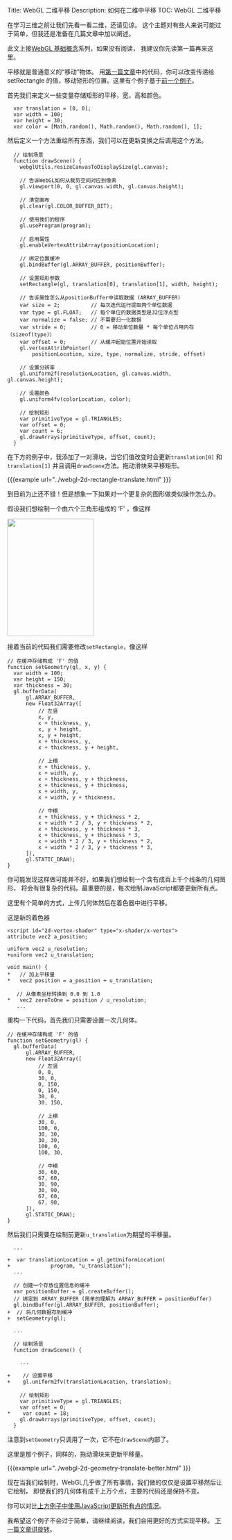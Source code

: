 Title: WebGL 二维平移
Description: 如何在二维中平移
TOC: WebGL 二维平移


在学习三维之前让我们先看一看二维，还请见谅。
这个主题对有些人来说可能过于简单，但我还是准备在几篇文章中加以阐述。

此文上接[WebGL 基础概念](webgl-fundamentals.html)系列，如果没有阅读，
我建议你先读第一篇再来这里。

平移就是普通意义的“移动”物体。
用[第一篇文章](webgl-fundamentals.html)中的代码，你可以改变传递给 setRectangle
的值，移动矩形的位置。这里有个例子基于[前一个例子](webgl-fundamentals.html)。

首先我们来定义一些变量存储矩形的平移，宽，高和颜色。

```
  var translation = [0, 0];
  var width = 100;
  var height = 30;
  var color = [Math.random(), Math.random(), Math.random(), 1];
```

然后定义一个方法重绘所有东西，我们可以在更新变换之后调用这个方法。

```
  // 绘制场景
  function drawScene() {
    webglUtils.resizeCanvasToDisplaySize(gl.canvas);

    // 告诉WebGL如何从裁剪空间对应到像素
    gl.viewport(0, 0, gl.canvas.width, gl.canvas.height);

    // 清空画布
    gl.clear(gl.COLOR_BUFFER_BIT);

    // 使用我们的程序
    gl.useProgram(program);

    // 启用属性
    gl.enableVertexAttribArray(positionLocation);

    // 绑定位置缓冲
    gl.bindBuffer(gl.ARRAY_BUFFER, positionBuffer);

    // 设置矩形参数
    setRectangle(gl, translation[0], translation[1], width, height);

    // 告诉属性怎么从positionBuffer中读取数据 (ARRAY_BUFFER)
    var size = 2;          // 每次迭代运行提取两个单位数据
    var type = gl.FLOAT;   // 每个单位的数据类型是32位浮点型
    var normalize = false; // 不需要归一化数据
    var stride = 0;        // 0 = 移动单位数量 * 每个单位占用内存（sizeof(type)）
    var offset = 0;        // 从缓冲起始位置开始读取
    gl.vertexAttribPointer(
        positionLocation, size, type, normalize, stride, offset)

    // 设置分辨率
    gl.uniform2f(resolutionLocation, gl.canvas.width, gl.canvas.height);

    // 设置颜色
    gl.uniform4fv(colorLocation, color);

    // 绘制矩形
    var primitiveType = gl.TRIANGLES;
    var offset = 0;
    var count = 6;
    gl.drawArrays(primitiveType, offset, count);
  }
```

在下方的例子中，我添加了一对滑块，当它们值改变时会更新`translation[0]` 和 `translation[1]`
并且调用`drawScene`方法。拖动滑块来平移矩形。

{{{example url="../webgl-2d-rectangle-translate.html" }}}

到目前为止还不错！但是想象一下如果对一个更复杂的图形做类似操作怎么办。

假设我们想绘制一个由六个三角形组成的 ‘F’ ，像这样

<img src="../resources/polygon-f.svg" width="200" height="270" class="webgl_center">

接着当前的代码我们需要修改`setRectangle`，像这样

```
// 在缓冲存储构成 'F' 的值
function setGeometry(gl, x, y) {
  var width = 100;
  var height = 150;
  var thickness = 30;
  gl.bufferData(
      gl.ARRAY_BUFFER,
      new Float32Array([
          // 左竖
          x, y,
          x + thickness, y,
          x, y + height,
          x, y + height,
          x + thickness, y,
          x + thickness, y + height,

          // 上横
          x + thickness, y,
          x + width, y,
          x + thickness, y + thickness,
          x + thickness, y + thickness,
          x + width, y,
          x + width, y + thickness,

          // 中横
          x + thickness, y + thickness * 2,
          x + width * 2 / 3, y + thickness * 2,
          x + thickness, y + thickness * 3,
          x + thickness, y + thickness * 3,
          x + width * 2 / 3, y + thickness * 2,
          x + width * 2 / 3, y + thickness * 3,
      ]),
      gl.STATIC_DRAW);
}
```

你可能发现这样做可能并不好，如果我们想绘制一个含有成百上千个线条的几何图形，
将会有很复杂的代码。最重要的是，每次绘制JavaScript都要更新所有点。

这里有个简单的方式，上传几何体然后在着色器中进行平移。

这是新的着色器

```
<script id="2d-vertex-shader" type="x-shader/x-vertex">
attribute vec2 a_position;

uniform vec2 u_resolution;
+uniform vec2 u_translation;

void main() {
*   // 加上平移量
*   vec2 position = a_position + u_translation;

   // 从像素坐标转换到 0.0 到 1.0
*   vec2 zeroToOne = position / u_resolution;
   ...
```

重构一下代码，首先我们只需要设置一次几何体。

```
// 在缓冲存储构成 'F' 的值
function setGeometry(gl) {
  gl.bufferData(
      gl.ARRAY_BUFFER,
      new Float32Array([
          // 左竖
          0, 0,
          30, 0,
          0, 150,
          0, 150,
          30, 0,
          30, 150,

          // 上横
          30, 0,
          100, 0,
          30, 30,
          30, 30,
          100, 0,
          100, 30,

          // 中横
          30, 60,
          67, 60,
          30, 90,
          30, 90,
          67, 60,
          67, 90,
      ]),
      gl.STATIC_DRAW);
}
```

然后我们只需要在绘制前更新`u_translation`为期望的平移量。

```
  ...

+  var translationLocation = gl.getUniformLocation(
+             program, "u_translation");
  ...

  // 创建一个存放位置信息的缓冲
  var positionBuffer = gl.createBuffer();
  // 绑定到 ARRAY_BUFFER (简单的理解为 ARRAY_BUFFER = positionBuffer)
  gl.bindBuffer(gl.ARRAY_BUFFER, positionBuffer);
+  // 将几何数据存到缓冲
+  setGeometry(gl);

  ...

  // 绘制场景
  function drawScene() {

    ...

+    // 设置平移
+    gl.uniform2fv(translationLocation, translation);

    // 绘制矩形
    var primitiveType = gl.TRIANGLES;
    var offset = 0;
*    var count = 18;
    gl.drawArrays(primitiveType, offset, count);
  }
```

注意到`setGeometry`只调用了一次，它不在`drawScene`内部了。

这里是那个例子，同样的，拖动滑块来更新平移量。

{{{example url="../webgl-2d-geometry-translate-better.html" }}}

现在当我们绘制时，WebGL几乎做了所有事情，我们做的仅仅是设置平移然后让它绘制，
即使我们的几何体有成千上万个点，主要的代码还是保持不变。

你可以对比[上方例子中使用JavaScript更新所有点的情况](../webgl-2d-geometry-translate.html)。

我希望这个例子不会过于简单，请继续阅读，我们会用更好的方式实现平移。
[下一篇文章讲旋转](webgl-2d-rotation.html)。


